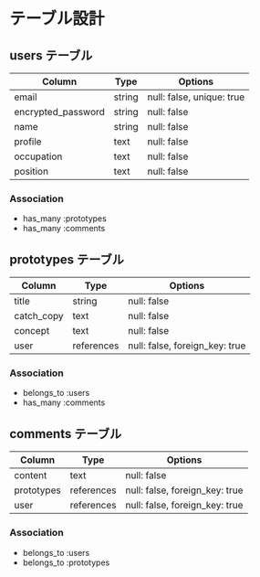 # テーブル設計

## users テーブル

| Column             | Type   | Options                  |
| ------------------ | ------ | ------------------------ |
| email              | string | null: false, unique: true|
| encrypted_password | string | null: false              |
| name               | string | null: false              |
| profile            | text   | null: false              |
| occupation         | text   | null: false              |
| position           | text   | null: false              |


### Association

- has_many :prototypes
- has_many :comments


## prototypes テーブル

| Column     | Type       | Options                        |
| ---------- | ---------- | ------------------------------ |
| title      | string     | null: false                    |
| catch_copy | text       | null: false                    |
| concept    | text       | null: false                    |
| user       | references | null: false, foreign_key: true |


### Association

- belongs_to :users
- has_many :comments

## comments テーブル

| Column     | Type       | Options                        |
| ---------- | ---------- | ------------------------------ |
| content    | text       | null: false                    |
| prototypes | references | null: false, foreign_key: true |
| user       | references | null: false, foreign_key: true |

### Association

- belongs_to :users
- belongs_to :prototypes